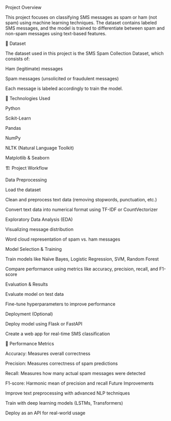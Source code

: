 Project Overview

This project focuses on classifying SMS messages as spam or ham (not spam) using machine learning techniques. The dataset contains labeled SMS messages, and the model is trained to differentiate between spam and non-spam messages using text-based features.

📂 Dataset

The dataset used in this project is the SMS Spam Collection Dataset, which consists of:

Ham (legitimate) messages

Spam messages (unsolicited or fraudulent messages)

Each message is labeled accordingly to train the model.

🚀 Technologies Used

Python

Scikit-Learn

Pandas

NumPy

NLTK (Natural Language Toolkit)

Matplotlib & Seaborn

🏗️ Project Workflow

Data Preprocessing

Load the dataset

Clean and preprocess text data (removing stopwords, punctuation, etc.)

Convert text data into numerical format using TF-IDF or CountVectorizer

Exploratory Data Analysis (EDA)

Visualizing message distribution

Word cloud representation of spam vs. ham messages

Model Selection & Training

Train models like Naïve Bayes, Logistic Regression, SVM, Random Forest

Compare performance using metrics like accuracy, precision, recall, and F1-score

Evaluation & Results

Evaluate model on test data

Fine-tune hyperparameters to improve performance

Deployment (Optional)

Deploy model using Flask or FastAPI

Create a web app for real-time SMS classification

🔬 Performance Metrics

Accuracy: Measures overall correctness

Precision: Measures correctness of spam predictions

Recall: Measures how many actual spam messages were detected

F1-score: Harmonic mean of precision and recall
Future Improvements

Improve text preprocessing with advanced NLP techniques

Train with deep learning models (LSTMs, Transformers)

Deploy as an API for real-world usage
